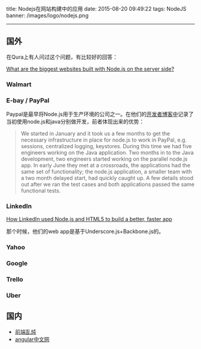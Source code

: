 title: Nodejs在网站构建中的应用
date: 2015-08-20 09:49:22
tags: NodeJS
banner: /images/logo/nodejs.png

---

## 国外
在Qura上有人问过这个问题，有比较好的回答：

[What are the biggest websites built with Node.js on the server side?](http://www.quora.com/What-are-the-biggest-websites-built-with-Node-js-on-the-server-side)

<!-- more -->

### Walmart

### E-bay / PayPal

Paypal是最早将Node.js用于生产环境的公司之一。在他们的[开发者博客中](https://www.paypal-engineering.com/2013/11/22/node-js-at-paypal/)记录了当初使用node.js和java分别做开发，前者体现出来的优势：

> We started in January and it took us a few months to get the necessary infrastructure in place for node.js to work in PayPal, e.g. sessions, centralized logging, keystores. During this time we had five engineers working on the Java application. Two months in to the Java development, two engineers started working on the parallel node.js app. In early June they met at a crossroads, the applications had the same set of functionality; the node.js application, a smaller team with a two month delayed start, had quickly caught up. A few details stood out after we ran the test cases and both applications passed the same functional tests.

### LinkedIn

[How LinkedIn used Node.js and HTML5 to build a better, faster app](http://venturebeat.com/2011/08/16/linkedin-node/)

那个时候，他们的web app是基于Underscore.js+Backbone.js的。

### Yahoo

### Google


### Trello

### Uber


## 国内

+ [前端乱炖](http://www.html-js.com/)
+ [angular中文网](http://www.apjs.net/)
